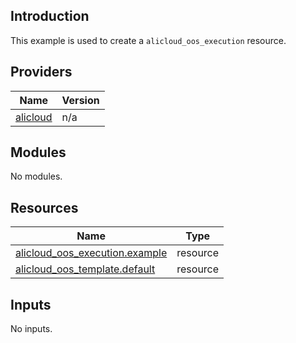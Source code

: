 <!-- BEGIN_TF_DOCS -->
## Introduction

This example is used to create a `alicloud_oos_execution` resource.

## Providers

| Name | Version |
|------|---------|
| <a name="provider_alicloud"></a> [alicloud](#provider\_alicloud) | n/a |

## Modules

No modules.

## Resources

| Name | Type |
|------|------|
| [alicloud_oos_execution.example](https://registry.terraform.io/providers/aliyun/alicloud/latest/docs/resources/oos_execution) | resource |
| [alicloud_oos_template.default](https://registry.terraform.io/providers/aliyun/alicloud/latest/docs/resources/oos_template) | resource |

## Inputs

No inputs.
<!-- END_TF_DOCS -->    